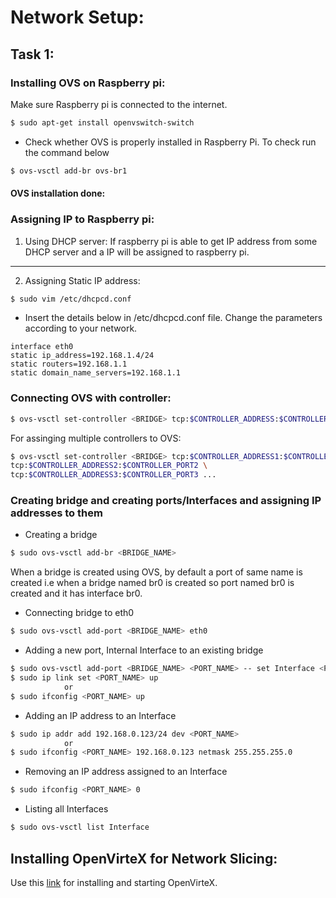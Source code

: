 # Network Setup:

## Task 1:
### Installing OVS on Raspberry pi:

Make sure Raspberry pi is connected to the internet.
```sh
$ sudo apt-get install openvswitch-switch
```
- Check whether OVS is properly installed in Raspberry Pi. To check run the command below  
```sh
$ ovs-vsctl add-br ovs-br1
```

#### OVS installation done:

### Assigning IP to Raspberry pi:

1. Using DHCP server: 
If raspberry pi is able to get IP address from some DHCP server and a IP will be assigned to raspberry pi.
--------------

2. Assigning Static IP address:

```sh
$ sudo vim /etc/dhcpcd.conf
```
- Insert the details below in /etc/dhcpcd.conf file. Change the parameters according to your network.
```
interface eth0
static ip_address=192.168.1.4/24
static routers=192.168.1.1
static domain_name_servers=192.168.1.1
```
 
### Connecting OVS with controller:

```sh
$ ovs-vsctl set-controller <BRIDGE> tcp:$CONTROLLER_ADDRESS:$CONTROLLER_PORT
```
For assinging multiple controllers to OVS:

```sh
$ ovs-vsctl set-controller <BRIDGE> tcp:$CONTROLLER_ADDRESS1:$CONTROLLER_PORT1 \
tcp:$CONTROLLER_ADDRESS2:$CONTROLLER_PORT2 \
tcp:$CONTROLLER_ADDRESS3:$CONTROLLER_PORT3 ...
```

### Creating bridge and creating ports/Interfaces and assigning IP addresses to them

- Creating a bridge
```sh
$ sudo ovs-vsctl add-br <BRIDGE_NAME>
``` 
When a bridge is created using OVS, by default a port of same name is created i.e when a bridge named br0 is created 
so port named br0 is created and it has interface br0.

- Connecting bridge to eth0 

```sh
$ sudo ovs-vsctl add-port <BRIDGE_NAME> eth0
```

- Adding a new port, Internal Interface to an existing bridge

```sh
$ sudo ovs-vsctl add-port <BRIDGE_NAME> <PORT_NAME> -- set Interface <PORT_NAME> type=internal
$ sudo ip link set <PORT_NAME> up 
            or 
$ sudo ifconfig <PORT_NAME> up 
```

- Adding an IP address to an Interface

```sh
$ sudo ip addr add 192.168.0.123/24 dev <PORT_NAME>
            or
$ sudo ifconfig <PORT_NAME> 192.168.0.123 netmask 255.255.255.0
```

- Removing an IP address assigned to an Interface

```sh
$ sudo ifconfig <PORT_NAME> 0
```

- Listing all Interfaces

```sh
$ sudo ovs-vsctl list Interface
```

## Installing OpenVirteX for Network Slicing:

Use this [link](https://ovx.onlab.us/getting-started/installation/) for installing and starting OpenVirteX.




